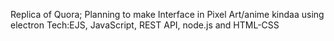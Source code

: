 Replica of Quora;
Planning to make Interface in Pixel Art/anime kindaa using electron
Tech:EJS, JavaScript, REST API, node.js and HTML-CSS
